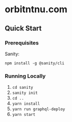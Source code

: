 # orbitntnu.com

## Quick Start

### Prerequisites

Sanity:

`npm install -g @sanity/cli`

### Running Locally

1. `cd sanity`
2. `sanity init`
3. `cd ..`
4. `yarn install`
5. `yarn run graphql-deploy`
6. `yarn start`
